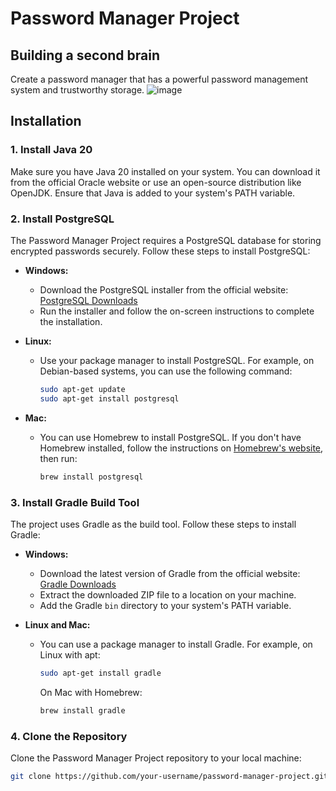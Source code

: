 # Password Manager Project
## Building a second brain
Create a password manager that has a powerful password management system and trustworthy storage.
<be>
![image](https://github.com/phatdtgcs220340/Password-Manager/assets/114555261/70297c71-c4ba-4dfb-b021-dc4a10b72985)

## Installation

### 1. Install Java 20

Make sure you have Java 20 installed on your system. You can download it from the official Oracle website or use an open-source distribution like OpenJDK. Ensure that Java is added to your system's PATH variable.
### 2. Install PostgreSQL

The Password Manager Project requires a PostgreSQL database for storing encrypted passwords securely. Follow these steps to install PostgreSQL:

- **Windows:**
  - Download the PostgreSQL installer from the official website: [PostgreSQL Downloads](https://www.postgresql.org/download/windows/)
  - Run the installer and follow the on-screen instructions to complete the installation.

- **Linux:**
  - Use your package manager to install PostgreSQL. For example, on Debian-based systems, you can use the following command:
    ```bash
    sudo apt-get update
    sudo apt-get install postgresql
    ```

- **Mac:**
  - You can use Homebrew to install PostgreSQL. If you don't have Homebrew installed, follow the instructions on [Homebrew's website](https://brew.sh/), then run:
    ```bash
    brew install postgresql
    ```

### 3. Install Gradle Build Tool

The project uses Gradle as the build tool. Follow these steps to install Gradle:

- **Windows:**
  - Download the latest version of Gradle from the official website: [Gradle Downloads](https://gradle.org/releases/)
  - Extract the downloaded ZIP file to a location on your machine.
  - Add the Gradle `bin` directory to your system's PATH variable.

- **Linux and Mac:**
  - You can use a package manager to install Gradle. For example, on Linux with apt:
    ```bash
    sudo apt-get install gradle
    ```

    On Mac with Homebrew:
    ```bash
    brew install gradle
    ```

### 4. Clone the Repository

Clone the Password Manager Project repository to your local machine:

```bash
git clone https://github.com/your-username/password-manager-project.git
